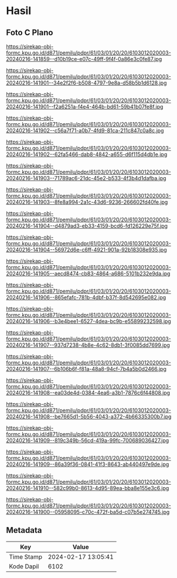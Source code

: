 # Hasil

## Foto C Plano

https://sirekap-obj-formc.kpu.go.id/d871/pemilu/pdpr/61/03/01/20/20/6103012020003-20240216-141859--d10b19ce-e07c-49ff-9f4f-0a86e3c0fe87.jpg

https://sirekap-obj-formc.kpu.go.id/d871/pemilu/pdpr/61/03/01/20/20/6103012020003-20240216-141901--34e2f2f6-b508-4797-9e8a-d58b5b1d6128.jpg

https://sirekap-obj-formc.kpu.go.id/d871/pemilu/pdpr/61/03/01/20/20/6103012020003-20240216-141901--f2a6251a-f4e4-464b-bd61-59b41b07fe8f.jpg

https://sirekap-obj-formc.kpu.go.id/d871/pemilu/pdpr/61/03/01/20/20/6103012020003-20240216-141902--c56a7f71-a0b7-4fd9-81ca-211c847c0a8c.jpg

https://sirekap-obj-formc.kpu.go.id/d871/pemilu/pdpr/61/03/01/20/20/6103012020003-20240216-141902--62fa5466-dab8-4842-a655-d6f115d4db1e.jpg

https://sirekap-obj-formc.kpu.go.id/d871/pemilu/pdpr/61/03/01/20/20/6103012020003-20240216-141903--71789ac6-21dc-45e2-b533-4f3b4d1dafba.jpg

https://sirekap-obj-formc.kpu.go.id/d871/pemilu/pdpr/61/03/01/20/20/6103012020003-20240216-141903--8fe8a994-2a1c-43d6-9236-266602fd40fe.jpg

https://sirekap-obj-formc.kpu.go.id/d871/pemilu/pdpr/61/03/01/20/20/6103012020003-20240216-141904--d4879ad3-eb33-4159-bcd6-fd126229e75f.jpg

https://sirekap-obj-formc.kpu.go.id/d871/pemilu/pdpr/61/03/01/20/20/6103012020003-20240216-141904--56972d6e-c6ff-4921-901a-92b18308e935.jpg

https://sirekap-obj-formc.kpu.go.id/d871/pemilu/pdpr/61/03/01/20/20/6103012020003-20240216-141905--aecd8474-cb83-4864-a686-5101b232e9da.jpg

https://sirekap-obj-formc.kpu.go.id/d871/pemilu/pdpr/61/03/01/20/20/6103012020003-20240216-141906--865efafc-781b-4dbf-b37f-8d542695e082.jpg

https://sirekap-obj-formc.kpu.go.id/d871/pemilu/pdpr/61/03/01/20/20/6103012020003-20240216-141906--b3e4bee1-6527-4dea-bc9b-e55899232598.jpg

https://sirekap-obj-formc.kpu.go.id/d871/pemilu/pdpr/61/03/01/20/20/6103012020003-20240216-141907--937d7238-4b8e-4c62-8db1-3f0085dd7699.jpg

https://sirekap-obj-formc.kpu.go.id/d871/pemilu/pdpr/61/03/01/20/20/6103012020003-20240216-141907--6b106b6f-f81a-48a8-94cf-7b4a5b0d2466.jpg

https://sirekap-obj-formc.kpu.go.id/d871/pemilu/pdpr/61/03/01/20/20/6103012020003-20240216-141908--ea03de4d-0384-4ea6-a3b1-7876c6f44808.jpg

https://sirekap-obj-formc.kpu.go.id/d871/pemilu/pdpr/61/03/01/20/20/6103012020003-20240216-141908--be7665d1-5b56-4043-a372-4b66335300b7.jpg

https://sirekap-obj-formc.kpu.go.id/d871/pemilu/pdpr/61/03/01/20/20/6103012020003-20240216-141909--819c349b-56cd-419a-99fc-700689036427.jpg

https://sirekap-obj-formc.kpu.go.id/d871/pemilu/pdpr/61/03/01/20/20/6103012020003-20240216-141909--86a39f36-0841-41f3-8643-ab440497e9de.jpg

https://sirekap-obj-formc.kpu.go.id/d871/pemilu/pdpr/61/03/01/20/20/6103012020003-20240216-141910--582c99b0-8613-4d95-89ea-bba8e155e3c6.jpg

https://sirekap-obj-formc.kpu.go.id/d871/pemilu/pdpr/61/03/01/20/20/6103012020003-20240216-141900--05958095-c70c-472f-ba5d-c07b5e274745.jpg


## Metadata

| Key        | Value               |
| ---------- | ------------------- |
| Time Stamp | 2024-02-17 13:05:41 |
| Kode Dapil | 6102                |



